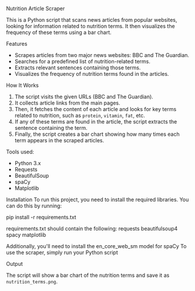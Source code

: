  Nutrition Article Scraper

This is a Python script that scans news articles from popular websites, looking for information related to nutrition terms. It then visualizes the frequency of these terms using a bar chart.

Features
- Scrapes articles from two major news websites: BBC and The Guardian.
- Searches for a predefined list of nutrition-related terms.
- Extracts relevant sentences containing those terms.
- Visualizes the frequency of nutrition terms found in the articles.

 How It Works
1. The script visits the given URLs (BBC and The Guardian).
2. It collects article links from the main pages.
3. Then, it fetches the content of each article and looks for key terms related to nutrition, such as `protein`, `vitamin`, `fat`, etc.
4. If any of these terms are found in the article, the script extracts the sentence containing the term.
5. Finally, the script creates a bar chart showing how many times each term appears in the scraped articles.

Tools used:
- Python 3.x
- Requests
- BeautifulSoup
- spaCy
- Matplotlib

Installation
To run this project, you need to install the required libraries. You can do this by running:

pip install -r requirements.txt

requirements.txt should contain the following:
requests
beautifulsoup4
spacy
matplotlib

Additionally, you'll need to install the en_core_web_sm model for spaCy
To use the scraper, simply run your Python script

Output

The script will show a bar chart of the nutrition terms and save it as `nutrition_terms.png`.


